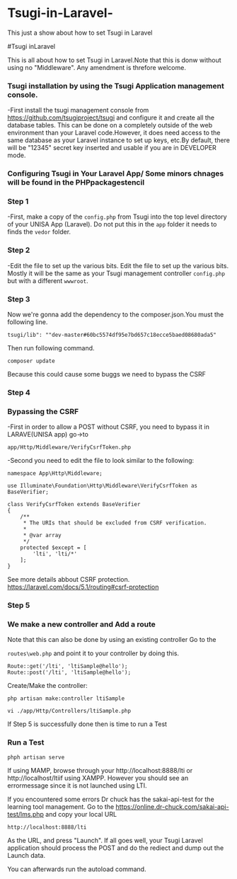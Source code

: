 # Tsugi-in-Laravel-
This just a show about how to set Tsugi in Laravel 

#Tsugi inLaravel 

This is all about how to set Tsugi in Laravel.Note that this is donw without using no "Middleware". Any amendment is threfore welcome.

### Tsugi installation by using the Tsugi Application  management console. 

-First install the tsugi management console from https://github.com/tsugiproject/tsugi and configure it and create all the database tables. This can be done on a completely outside of the web environment than your Laravel code.However, it does need access to the same database as your Laravel instance to set up keys, etc.By default, there will be "12345" secret key inserted and usable if you are in DEVELOPER mode.

### Configuring Tsugi in Your Laravel App/ Some minors chnages will be found in the PHPpackagestencil 

### Step 1 
-First, make a copy  of the ```config.php``` from Tsugi into the top level directory of your UNISA App (Laravel). Do not put this in the ```app``` folder it needs to finds the ```vedor``` folder.



###  Step 2
-Edit the file to set up the various bits. Edit the file to set up the various bits. Mostly it will be the same as your Tsugi management controller ```config.php``` but with a different ```wwwroot```.


### Step 3
Now we're gonna add the dependency to the composer.json.You must the following line. 

```
tsugi/lib": ""dev-master#60bc5574df95e7bd657c18ecce5baed08680ada5"

```
Then run following command.

``` composer update ```

Because this could cause some buggs we need to bypass the CSRF

### Step 4
### Bypassing the CSRF

-First in order to allow a POST without CSRF, you need to bypass it in LARAVE(UNISA app) go->to 
```
app/Http/Middleware/VerifyCsrfToken.php

```

-Second you need to edit the file to look similar to the following: 

```
namespace App\Http\Middleware;

use Illuminate\Foundation\Http\Middleware\VerifyCsrfToken as BaseVerifier;

class VerifyCsrfToken extends BaseVerifier
{
    /**
     * The URIs that should be excluded from CSRF verification.
     *
     * @var array
     */
    protected $except = [
        'lti', 'lti/*'
    ];
}

```

See more details abbout CSRF protection. 
https://laravel.com/docs/5.1/routing#csrf-protection

### Step 5
### We make a new controller and Add a route
Note that this can also be done by using an existing controller
Go to the 

``` routes\web.php ```  and point it to your controller by doing this. 

```
Route::get('/lti', 'ltiSample@hello');
Route::post('/lti', 'ltiSample@hello');

```
Create/Make the controller:

```
php artisan make:controller ltiSample

vi ./app/Http/Controllers/ltiSample.php

```
If Step 5 is successfully done then is time to run a Test

### Run a Test

```
phph artisan serve

```
If using  MAMP, browse through your http://localhost:8888/lti or http://localhost/ltiif using XAMPP. However you should see an errormessage since it is not launched using LTI.

If you encountered some errors
Dr chuck has the sakai-api-test for the learning tool management.
Go to the https://online.dr-chuck.com/sakai-api-test/lms.php and copy  your local URL 
```
http://localhost:8888/lti
```

As the URL, and press "Launch". If all goes well, your Tsugi Laravel application should process the POST and do the rediect and dump out the Launch data.


You can afterwards  run the autoload command. 


